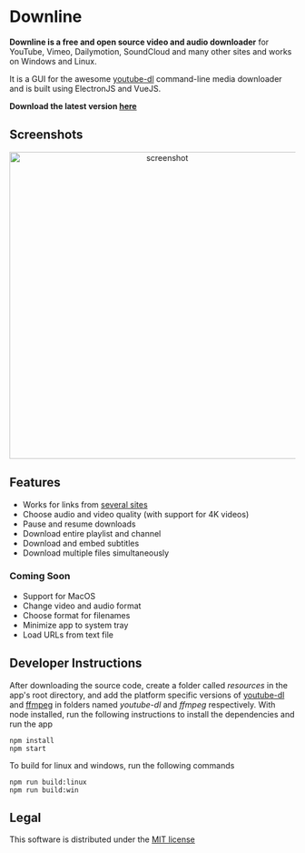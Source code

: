 # Downline
**Downline is a free and open source video and audio downloader** for YouTube, Vimeo, Dailymotion, SoundCloud and many other sites and works on Windows and Linux.

It is a GUI for the awesome [youtube-dl](https://rg3.github.io/youtube-dl/) command-line media downloader and is built using ElectronJS and VueJS.

**Download the latest version [here](https://github.com/jarbun/downline/releases/latest)**

## Screenshots
<p align="center">
  <img src="https://user-images.githubusercontent.com/23068820/50515866-42650180-0acd-11e9-9e8f-02b0292929a5.png" alt="screenshot" width="540"/>
</p>

## Features
* Works for links from [several sites](https://rg3.github.io/youtube-dl/supportedsites.html)
* Choose audio and video quality (with support for 4K videos)
* Pause and resume downloads
* Download entire playlist and channel
* Download and embed subtitles
* Download multiple files simultaneously

### Coming Soon
* Support for MacOS
* Change video and audio format
* Choose format for filenames
* Minimize app to system tray
* Load URLs from text file

## Developer Instructions
After downloading the source code, create a folder called _resources_ in the app's root directory, and add the platform specific versions of [youtube-dl]( https://rg3.github.io/youtube-dl/download.html) and [ffmpeg](http://ffmpeg.org/download.html) in folders named _youtube-dl_ and _ffmpeg_ respectively. With node installed, run the following instructions to install the dependencies and run the app
```
npm install
npm start
```
To build for linux and windows, run the following commands
```
npm run build:linux
npm run build:win
```

## Legal
This software is distributed under the [MIT license](https://github.com/jarbun/downline/blob/master/LICENSE)

